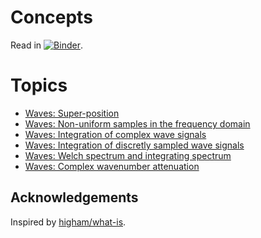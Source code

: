 # Concepts

Read in [![Binder](https://mybinder.org/badge_logo.svg)](https://mybinder.org/v2/gh/gauteh/concepts/HEAD).

# Topics

* [Waves: Super-position](./Waves-Superposition.ipynb)
* [Waves: Non-uniform samples in the frequency domain](./Waves-Non-uniform_frequency_spectra_and_moments.ipynb)
* [Waves: Integration of complex wave signals](./Waves-Integration-of-complex-wave-signals.ipynb)
* [Waves: Integration of discretly sampled wave signals](./Waves-Integration-of-discretly-sampled-wave-signals.ipynb)
* [Waves: Welch spectrum and integrating spectrum](./Waves-Welch-spectrum-and-integrating-spectrum.ipynb)
* [Waves: Complex wavenumber attenuation](./Waves-Complex-wavenumber-attenuation.ipynb)

## Acknowledgements

Inspired by [higham/what-is](https://github.com/higham/what-is).
